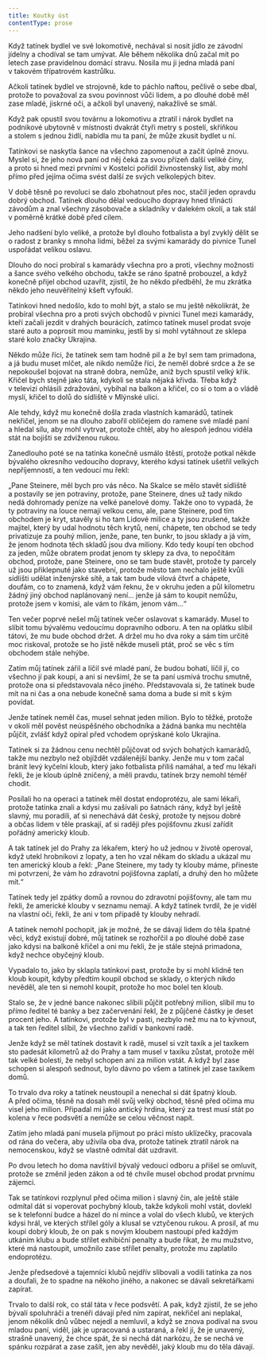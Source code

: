 ```yaml
---
title: Koutky úst
contentType: prose
---
```


<section>

Když tatínek bydlel ve své lokomotivě, nechával si nosit jídlo ze závodní jídelny a chodíval se tam umývat. Ale během několika dnů začal mít po letech zase pravidelnou domácí stravu. Nosila mu ji jedna mladá paní v takovém třípatrovém kastrůlku.

Ačkoli tatínek bydlel ve strojovně, kde to páchlo naftou, pečlivě o sebe dbal, protože to považoval za svou povinnost vůči lidem, a po dlouhé době měl zase mladé, jiskrné oči, a ačkoli byl unavený, nakažlivě se smál.

Když pak opustil svou továrnu a lokomotivu a ztratil i nárok bydlet na podnikové ubytovně v místnosti dvakrát čtyři metry s postelí, skříňkou a stolem s jednou židlí, nabídla mu ta paní, že může zkusit bydlet u ní.

Tatínkovi se naskytla šance na všechno zapomenout a začít úplně znovu. Myslel si, že jeho nová paní od něj čeká za svou přízeň další veliké činy, a proto si hned mezi prvními v Kostelci pořídil živnostenský list, aby mohl přímo před jejíma očima svést další ze svých velkolepých bitev.

V době těsně po revoluci se dalo zbohatnout přes noc, stačil jeden opravdu dobrý obchod. Tatínek dlouho dělal vedoucího dopravy hned třinácti závodům a znal všechny zásobovače a skladníky v dalekém okolí, a tak stál v poměrně krátké době před cílem.

Jeho nadšení bylo veliké, a protože byl dlouho fotbalista a byl zvyklý dělit se o radost z branky s mnoha lidmi, běžel za svými kamarády do pivnice Tunel uspořádat velikou oslavu.

Dlouho do noci probíral s kamarády všechna pro a proti, všechny možnosti a šance svého velkého obchodu, takže se ráno špatně probouzel, a když konečně přijel obchod uzavřít, zjistil, že ho někdo předběhl, že mu zkrátka někdo jeho neuvěřitelný kšeft vyfoukl.

Tatínkovi hned nedošlo, kdo to mohl být, a stalo se mu ještě několikrát, že probíral všechna pro a proti svých obchodů v pivnici Tunel mezi kamarády, kteří začali jezdit v drahých bourácích, zatímco tatínek musel prodat svoje staré auto a poprosit mou maminku, jestli by si mohl vytáhnout ze sklepa staré kolo značky Ukrajina.

Někdo může říci, že tatínek sem tam hodně pil a že byl sem tam primadona, a já budu muset mlčet, ale nikdo nemůže říci, že neměl dobré srdce a že se nepokoušel bojovat na straně dobra, nemůže, aniž bych spustil velký křik. Křičel bych stejně jako táta, kdykoli se stala nějaká křivda. Třeba když v televizi ohlásili zdražování, vybíhal na balkon a křičel, co si o tom a o vládě myslí, křičel to dolů do sídliště v Mlýnské ulici.

Ale tehdy, když mu konečně došla zrada vlastních kamarádů, tatínek nekřičel, jenom se na dlouho zabořil obličejem do ramene své mladé paní a hledal sílu, aby mohl vytrvat, protože chtěl, aby ho alespoň jednou viděla stát na bojišti se zdviženou rukou.

Zanedlouho poté se na tatínka konečně usmálo štěstí, protože potkal někde bývalého okresního vedoucího dopravy, kterého kdysi tatínek ušetřil velkých nepříjemností, a ten vedoucí mu řekl:

„Pane Steinere, měl bych pro vás něco. Na Skalce se mělo stavět sídliště a postavily se jen potraviny, protože, pane Steinere, dnes už tady nikdo nedá dohromady peníze na velké panelové domy. Takže ono to vypadá, že ty potraviny na louce nemají velkou cenu, ale, pane Steinere, pod tím obchodem je kryt, stavěly si ho tam Lidové milice a ty jsou zrušené, takže majitel, který by udal hodnotu těch krytů, není, chápete, ten obchod se tedy privatizuje za pouhý milion, jenže, pane, ten bunkr, to jsou sklady a já vím, že jenom hodnota těch skladů jsou dva miliony. Kdo tedy koupí ten obchod za jeden, může obratem prodat jenom ty sklepy za dva, to nepočítám obchod, protože, pane Steinere, ono se tam bude stavět, protože ty parcely už jsou přiklepnuté jako stavební, protože město tam nechalo ještě kvůli sídlišti udělat inženýrské sítě, a tak tam bude vilová čtvrť a chápete, doufám, co to znamená, když vám řeknu, že v okruhu jeden a půl kilometru žádný jiný obchod naplánovaný není… jenže já sám to koupit nemůžu, protože jsem v komisi, ale vám to říkám, jenom vám…“

Ten večer poprvé nešel můj tatínek večer oslavovat s kamarády. Musel to slíbit tomu bývalému vedoucímu dopravního odboru. A ten na oplátku slíbil tátovi, že mu bude obchod držet. A držel mu ho dva roky a sám tím určitě moc riskoval, protože se ho jistě někde museli ptát, proč se věc s tím obchodem stále nehýbe.

Zatím můj tatínek zářil a líčil své mladé paní, že budou bohatí, líčil jí, co všechno jí pak koupí, a ani si nevšiml, že se ta paní usmívá trochu smutně, protože ona si představovala něco jiného. Představovala si, že tatínek bude mít na ni čas a ona nebude konečně sama doma a bude si mít s kým povídat.

Jenže tatínek neměl čas, musel sehnat jeden milion. Bylo to těžké, protože v okolí měl pověst neúspěšného obchodníka a žádná banka mu nechtěla půjčit, zvlášť když opíral před vchodem oprýskané kolo Ukrajina.

Tatínek si za žádnou cenu nechtěl půjčovat od svých bohatých kamarádů, takže mu nezbylo než objíždět vzdálenější banky. Jenže mu v tom začal bránit levý kyčelní kloub, který jako fotbalista příliš namáhal, a teď mu lékaři řekli, že je kloub úplně zničený, a měli pravdu, tatínek brzy nemohl téměř chodit.

Posílali ho na operaci a tatínek měl dostat endoprotézu, ale sami lékaři, protože tatínka znali a kdysi mu zašívali po šatnách rány, když byl ještě slavný, mu poradili, ať si nenechává dát český, protože ty nejsou dobré a občas lidem v těle praskají, ať si raději přes pojišťovnu zkusí zařídit pořádný americký kloub.

A tak tatínek jel do Prahy za lékařem, který ho už jednou v životě operoval, když utekl hrobníkovi z lopaty, a ten ho vzal někam do skladu a ukázal mu ten americký kloub a řekl: „Pane Steinere, my tady ty klouby máme, přineste mi potvrzení, že vám ho zdravotní pojišťovna zaplatí, a druhý den ho můžete mít.“

Tatínek tedy jel zpátky domů a rovnou do zdravotní pojišťovny, ale tam mu řekli, že americké klouby v seznamu nemají. A když tatínek tvrdil, že je viděl na vlastní oči, řekli, že ani v tom případě ty klouby nehradí.

A tatínek nemohl pochopit, jak je možné, že se dávají lidem do těla špatné věci, když existují dobré, můj tatínek se rozhořčil a po dlouhé době zase jako kdysi na balkoně křičel a oni mu řekli, že je stále stejná primadona, když nechce obyčejný kloub.

Vypadalo to, jako by sklapla tatínkovi past, protože by si mohl klidně ten kloub koupit, kdyby předtím koupil obchod se sklady, o kterých nikdo nevěděl, ale ten si nemohl koupit, protože ho moc bolel ten kloub.

Stalo se, že v jedné bance nakonec slíbili půjčit potřebný milion, slíbil mu to přímo ředitel té banky a bez začervenání řekl, že z půjčené částky je deset procent jeho. A tatínkovi, protože byl v pasti, nezbylo než mu na to kývnout, a tak ten ředitel slíbil, že všechno zařídí v bankovní radě.

Jenže když se měl tatínek dostavit k radě, musel si vzít taxík a jel taxíkem sto padesát kilometrů až do Prahy a tam musel v taxíku zůstat, protože měl tak velké bolesti, že nebyl schopen ani za milion vstát. A když byl zase schopen si alespoň sednout, bylo dávno po všem a tatínek jel zase taxíkem domů.

To trvalo dva roky a tatínek neustoupil a nenechal si dát špatný kloub. A před očima, těsně na dosah měl svůj velký obchod, těsně před očima mu visel jeho milion. Připadal mi jako antický hrdina, který za trest musí stát po kolena v řece podsvětí a nemůže se celou věčnost napít.

Zatím jeho mladá paní musela přijmout po práci místo uklízečky, pracovala od rána do večera, aby uživila oba dva, protože tatínek ztratil nárok na nemocenskou, když se vlastně odmítal dát uzdravit.

Po dvou letech ho doma navštívil bývalý vedoucí odboru a přišel se omluvit, protože se změnil jeden zákon a od té chvíle musel obchod prodat prvnímu zájemci.

Tak se tatínkovi rozplynul před očima milion i slavný čin, ale ještě stále odmítal dát si voperovat pochybný kloub, takže kdykoli mohl vstát, dovlekl se k telefonní budce a házel do ní mince a volal do všech klubů, ve kterých kdysi hrál, ve kterých střílel góly a klusal se vztyčenou rukou. A prosil, ať mu koupí dobrý kloub, že on pak s novým kloubem nastoupí před každým utkáním klubu a bude střílet exhibiční penalty a bude říkat, že mu mužstvo, které má nastoupit, umožnilo zase střílet penalty, protože mu zaplatilo endoprotézu.

Jenže předsedové a tajemníci klubů nejdřív slibovali a vodili tatínka za nos a doufali, že to spadne na někoho jiného, a nakonec se dávali sekretářkami zapírat.

Trvalo to další rok, co stál táta v řece podsvětí. A pak, když zjistil, že se jeho bývalí spoluhráči a trenéři dávají před ním zapírat, nekřičel ani neplakal, jenom několik dnů vůbec nejedl a nemluvil, a když se znova podíval na svou mladou paní, viděl, jak je upracovaná a ustaraná, a řekl jí, že je unavený, strašně unavený, že chce spát, že si nechá dát narkózu, že se nechá ve spánku rozpárat a zase zašít, jen aby nevěděl, jaký kloub mu do těla dávají.

</section>
